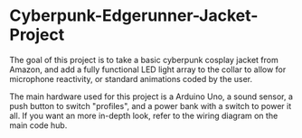 # Cyberpunk-Edgerunner-Jacket-Project

The goal of this project is to take a basic cyberpunk cosplay jacket from Amazon, and add a fully functional LED light array to the collar to allow for microphone reactivity, or standard animations coded by the user.

The main hardware used for this project is a Arduino Uno, a sound sensor, a push button to switch "profiles", and a power bank with a switch to power it all. If you want an more in-depth look, refer to the wiring diagram on the main code hub.
